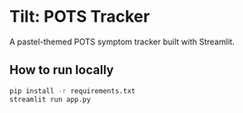 # Tilt: POTS Tracker

A pastel-themed POTS symptom tracker built with Streamlit.

## How to run locally

```bash
pip install -r requirements.txt
streamlit run app.py
